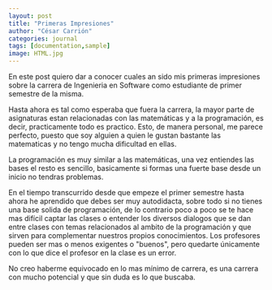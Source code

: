 ```yaml
---
layout: post
title: "Primeras Impresiones"
author: "César Carrión"
categories: journal
tags: [documentation,sample]
image: HTML.jpg
---
```


En este post quiero dar a conocer cuales an sido mis primeras impresiones sobre la carrera de Ingenieria en Software como estudiante de primer semestre de la misma.

Hasta ahora es tal como esperaba que fuera la carrera, la mayor parte de asignaturas estan relacionadas con las matemáticas y a la programación, es decir, practicamente todo es practico. Esto, de manera personal, me parece perfecto, puesto que soy alguien a quien le gustan bastante las matematicas y no tengo mucha dificultad en ellas.

La programación es muy similar a las matemáticas, una vez entiendes las bases el resto es sencillo, basicamente si formas una fuerte base desde un inicio no tendras problemas.

En el tiempo transcurrido desde que empeze el primer semestre hasta ahora he aprendido que debes ser muy autodidacta, sobre todo si no tienes una base solida de programación, de lo contrario poco a poco se te hace mas difícil captar las clases o entender los diversos dialogos que se dan entre clases con temas relacionados al ambito de la programación y que sirven para complementar nuestros propios conocimientos. Los profesores pueden ser mas o menos exigentes o "buenos", pero quedarte únicamente con lo que dice el profesor en la clase es un error.

No creo haberme equivocado en lo mas mínimo de carrera, es una carrera con mucho potencial y que sin duda es lo que buscaba.
